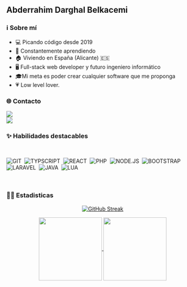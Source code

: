 ## Abderrahim Darghal Belkacemi

### ℹ️ Sobre mí  

- 💻 Picando código desde 2019
- 🔭 Constantemente aprendiendo
- 🏠 Viviendo en España (Alicante) 🇪🇸
- 🖥 Full-stack web developer y futuro ingeniero informático
- 🎓Mi meta es poder crear cualquier software que me proponga
- 💗 Low level lover.

### 🌐 Contacto


<a href="mailto:abdedarghal111@gmail.com" alt="Gmail">
  <img src="https://img.shields.io/badge/gmail-000?style=for-the-badge&logo=maildotru&color=%23EA4335">
</a><br>
<a href="https://www.linkedin.com/in/abdedarghal" alt="Linkedin">
  <img src="https://img.shields.io/badge/LinkedIn-0077B5?style=for-the-badge&logo=linkedin&logoColor=white" />
</a>

### ✨ Habilidades destacables

</br>

![GIT](https://img.shields.io/badge/Git-F05032?style=for-the-badge&logo=git&logoColor=white)&nbsp;
![TYPSCRIPT](https://img.shields.io/badge/TypeScript-007ACC?style=for-the-badge&logo=typescript&logoColor=white)&nbsp;
![REACT](https://img.shields.io/badge/react-61DAFB?style=for-the-badge&logo=react&logoColor=black)&nbsp;
![PHP](https://img.shields.io/badge/php-1572B6?style=for-the-badge&logo=PHP&logoColor=white)&nbsp;
![NODE.JS](https://img.shields.io/badge/Node.js-43853D?style=for-the-badge&logo=node.js&logoColor=white)&nbsp;
![BOOTSTRAP](https://img.shields.io/badge/BOOTSTRAP-7952B3?style=for-the-badge&logo=bootstrap&logoColor=white)&nbsp;
![LARAVEL](https://img.shields.io/badge/laravel-FF2D20?style=for-the-badge&logo=laravel&logoColor=white)&nbsp;
![JAVA](https://img.shields.io/badge/Java-ED8B00?style=for-the-badge&logo=java&logoColor=white)&nbsp;
![LUA](https://img.shields.io/badge/lua-00?style=for-the-badge&logo=lua&color=%232C2D72)


</br>

### 👨‍💻 Estadisticas

<p align="center">
  <a href="https://github.com/abdedarghal111?tab=repositories">
    <img src="https://streak-stats.demolab.com?user=abdedarghal111&theme=dracula&exclude_days=Sun%2CSat" alt="GitHub Streak" />
  </a>
</p>

<p align="center">
   <a href="https://github.com/abdedarghal111?tab=repositories">
    <img
      align="center"
      height="165"
      src="https://github-readme-stats.vercel.app/api/top-langs/?username=abdedarghal111&langs_count=8&layout=compact&theme=dracula"
    />
  </a>
  
  <a href="https://github.com/abdedarghal111?tab=repositories">
    <img
      align="center"
      height="165"
      src="https://github-readme-stats.vercel.app/api?username=abdedarghal111&count_private=true&show_icons=true&custom_title=Github%20Status&hide=issues&theme=dracula"
    />
  </a>
</p>
